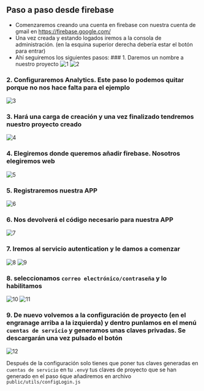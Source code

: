 ## Paso a paso desde firebase

- Comenzaremos creando una cuenta en firebase con nuestra cuenta de gmail en https://firebase.google.com/
- Una vez creada y estando logados iremos a la consola de administración. (en la esquina superior derecha debería estar el botón para entrar) 
- Ahí seguiremos los siguientes pasos:
### 1. Daremos un nombre a nuestro proyecto
![1](./img/1.png)
![2](./img/2.png)

### 2. Configuraremos Analytics. Este paso lo podemos quitar porque no nos hace falta para el ejemplo
![3](./img/3.png)

### 3. Hará una carga de creación y una vez finalizado tendremos nuestro proyecto creado
![4](./img/4.png)

### 4. Elegiremos donde queremos añadir firebase. Nosotros elegiremos web
![5](./img/5.png)

### 5. Registraremos nuestra APP
![6](./img/6.png)

### 6. Nos devolverá el código necesario para nuestra APP
![7](./img/7.png)

### 7. Iremos al servicio autentication y le damos a comenzar
![8](./img/8.png)
![9](./img/9.png)

### 8. seleccionamos `correo electrónico/contraseña` y lo habilitamos
![10](./img/10.png)
![11](./img/11.png)

### 9. De nuevo volvemos a la configuración de proyecto (en el engranage arriba a la izquierda) y dentro punlamos en el menú `cuentas de servicio` y generamos unas claves privadas. Se descargarán una vez pulsado el botón
![12](./img/12.png)


Después de la configuración solo tienes que poner tus claves generadas en `cuentas de servicio` en tu `.env`y tus claves de proyecto que se han generado en el paso `6`que añadiremos en archivo `public/utils/configLogin.js`  

